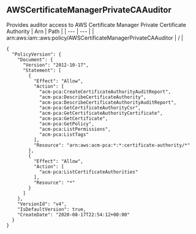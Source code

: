 
## AWSCertificateManagerPrivateCAAuditor
Provides auditor access to AWS Certificate Manager Private Certificate Authority
| Arn | Path |
| --- | --- |
| arn:aws:iam::aws:policy/AWSCertificateManagerPrivateCAAuditor | / |
```
{
  "PolicyVersion": {
    "Document": {
      "Version": "2012-10-17",
      "Statement": [
        {
          "Effect": "Allow",
          "Action": [
            "acm-pca:CreateCertificateAuthorityAuditReport",
            "acm-pca:DescribeCertificateAuthority",
            "acm-pca:DescribeCertificateAuthorityAuditReport",
            "acm-pca:GetCertificateAuthorityCsr",
            "acm-pca:GetCertificateAuthorityCertificate",
            "acm-pca:GetCertificate",
            "acm-pca:GetPolicy",
            "acm-pca:ListPermissions",
            "acm-pca:ListTags"
          ],
          "Resource": "arn:aws:acm-pca:*:*:certificate-authority/*"
        },
        {
          "Effect": "Allow",
          "Action": [
            "acm-pca:ListCertificateAuthorities"
          ],
          "Resource": "*"
        }
      ]
    },
    "VersionId": "v4",
    "IsDefaultVersion": true,
    "CreateDate": "2020-08-17T22:54:12+00:00"
  }
}
```
